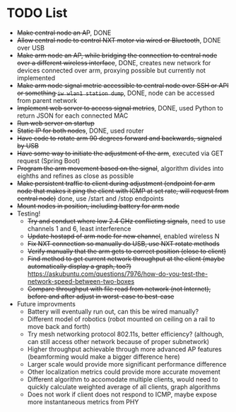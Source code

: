 # TODO List

- ~~Make central node an AP~~, DONE
- ~~Allow central node to control NXT motor via wired or Bluetooth~~, DONE over USB
- ~~Make arm node an AP, while bridging the connection to central node over a different wireless interface~~, DONE, creates new network for devices connected over arm, proxying possible but currently not implemented
- ~~Make arm node signal metric accessible to central node over SSH or API or something `iw wlan1 station dump`~~, DONE, node can be accessed from parent network
- ~~Implement web server to access signal metrics~~, DONE, used Python to return JSON for each connected MAC
- ~~Run web server on startup~~
- ~~Static IP for both nodes~~, DONE, used router
- ~~Have code to rotate arm 90 degrees forward and backwards, signaled by USB~~
- ~~Have some way to initiate the adjustment of the arm~~, executed via GET request (Spring Boot)
- ~~Program the arm movement based on the signal~~, algorithm divides into eighths and refines as close as possible
- ~~Make persistent traffic to client during adjustment (endpoint for arm node that makes it ping the client with ICMP at set rate, will request from central node)~~ done, use /start and /stop endpoints
- ~~Mount nodes in position, including battery for arm node~~
- Testing!
	- ~~Try and conduct where low 2.4 GHz conflicting signals~~, need to use channels 1 and 6, least interference
	- ~~Update hostapd of arm node for new channel~~, enabled wireless N
	- ~~Fix NXT connection so manually do USB, use NXT rotate methods~~
	- ~~Verify manually that the arm gets to correct position (close to client)~~
	- ~~Find method to get current network throughput at the client (maybe automatically display a graph, too?)~~ https://askubuntu.com/questions/7976/how-do-you-test-the-network-speed-between-two-boxes
	- ~~Compare throughput with file read from network (not Internet), before and after adjust in worst-case to best-case~~
- Future improvments
	- Battery will eventually run out, can this be wired manually?
	- Different model of robotics (robot mounted on ceiling on a rail to move back and forth)
	- Try mesh networking protocol 802.11s, better efficiency? (although, can still access other network because of proper subnetwork)
	- Higher throughput achievable through more advanced AP features (beamforming would make a bigger difference here)
	- Larger scale would provide more significant performance difference
	- Other localization metrics could provide more accurate movement
	- Different algorithm to accomodate multiple clients, would need to quickly calculate weighted average of all clients, graph algorithms
	- Does not work if client does not respond to ICMP, maybe expose more instantaneous metrics from PHY
